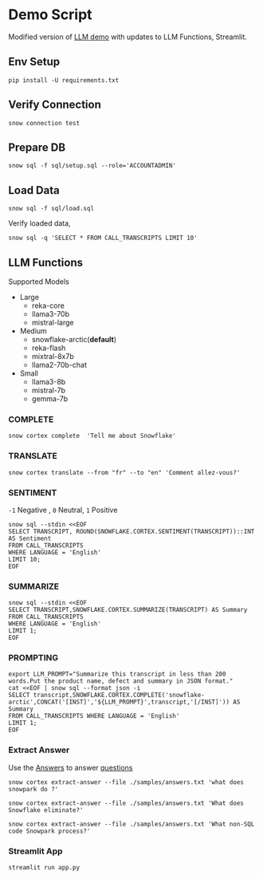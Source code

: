 # Demo Script

Modified version of [LLM demo](https://medium.com/snowflake/run-3-useful-llm-inference-jobs-in-minutes-with-snowflake-cortex-743a6096fff8) with updates to LLM Functions, Streamlit.

## Env Setup

```shell
pip install -U requirements.txt
```

## Verify Connection

```shell
snow connection test
```

## Prepare DB

```shell
snow sql -f sql/setup.sql --role='ACCOUNTADMIN'
```

## Load Data

```shell
snow sql -f sql/load.sql
```

Verify loaded data,

```shell
snow sql -q 'SELECT * FROM CALL_TRANSCRIPTS LIMIT 10'
```

## LLM Functions

Supported Models

- Large
  - reka-core
  - llama3-70b
  - mistral-large
- Medium
  - snowflake-arctic(**default**)
  - reka-flash
  - mixtral-8x7b
  - llama2-70b-chat
- Small
  - llama3-8b
  - mistral-7b
  - gemma-7b

### COMPLETE

```shell
snow cortex complete  'Tell me about Snowflake'
```

### TRANSLATE

```shell
snow cortex translate --from "fr" --to "en" 'Comment allez-vous?'
```

### SENTIMENT

`-1` Negative , `0` Neutral, `1` Positive

```shell
snow sql --stdin <<EOF
SELECT TRANSCRIPT, ROUND(SNOWFLAKE.CORTEX.SENTIMENT(TRANSCRIPT))::INT AS Sentiment
FROM CALL_TRANSCRIPTS
WHERE LANGUAGE = 'English'
LIMIT 10;
EOF
```

### SUMMARIZE

```shell
snow sql --stdin <<EOF
SELECT TRANSCRIPT,SNOWFLAKE.CORTEX.SUMMARIZE(TRANSCRIPT) AS Summary
FROM CALL_TRANSCRIPTS
WHERE LANGUAGE = 'English'
LIMIT 1;
EOF
```

### PROMPTING

```shell
export LLM_PROMPT="Summarize this transcript in less than 200 words.Put the product name, defect and summary in JSON format."
cat <<EOF | snow sql --format json -i
SELECT transcript,SNOWFLAKE.CORTEX.COMPLETE('snowflake-arctic',CONCAT('[INST]','${LLM_PROMPT}',transcript,'[/INST]')) AS Summary
FROM CALL_TRANSCRIPTS WHERE LANGUAGE = 'English'
LIMIT 1;
EOF
```

### Extract Answer

Use the [Answers](./samples/answers.txt) to answer [questions](./samples/questions.txt)

```shell
snow cortex extract-answer --file ./samples/answers.txt 'what does snowpark do ?'
```

```shell
snow cortex extract-answer --file ./samples/answers.txt 'What does Snowflake eliminate?'
```

```shell
snow cortex extract-answer --file ./samples/answers.txt 'What non-SQL code Snowpark process?'
```

### Streamlit App

```shell
streamlit run app.py
```
